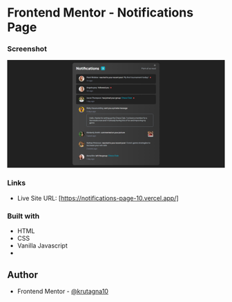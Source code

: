 # Frontend Mentor - Notifications Page

### Screenshot

![](screenshot/Screenshot.png)

### Links

- Live Site URL: [https://notifications-page-10.vercel.app/]

### Built with

- HTML
- CSS
- Vanilla Javascript
- 
## Author
- Frontend Mentor - [@krutagna10](https://www.frontendmentor.io/profile/krutagna10)

